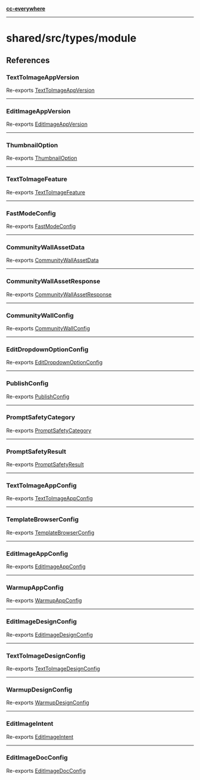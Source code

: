 [**cc-everywhere**](../../../../index.md)

***

# shared/src/types/module

## References

<a id="texttoimageappversion"></a>

### TextToImageAppVersion

Re-exports [TextToImageAppVersion](app-config-types/enumerations/text-to-image-app-version.md)

***

<a id="editimageappversion"></a>

### EditImageAppVersion

Re-exports [EditImageAppVersion](app-config-types/enumerations/edit-image-app-version.md)

***

<a id="thumbnailoption"></a>

### ThumbnailOption

Re-exports [ThumbnailOption](app-config-types/enumerations/thumbnail-option.md)

***

<a id="texttoimagefeature"></a>

### TextToImageFeature

Re-exports [TextToImageFeature](app-config-types/enumerations/text-to-image-feature.md)

***

<a id="fastmodeconfig"></a>

### FastModeConfig

Re-exports [FastModeConfig](app-config-types/interfaces/fast-mode-config.md)

***

<a id="communitywallassetdata"></a>

### CommunityWallAssetData

Re-exports [CommunityWallAssetData](app-config-types/interfaces/community-wall-asset-data.md)

***

<a id="communitywallassetresponse"></a>

### CommunityWallAssetResponse

Re-exports [CommunityWallAssetResponse](app-config-types/interfaces/community-wall-asset-response.md)

***

<a id="communitywallconfig"></a>

### CommunityWallConfig

Re-exports [CommunityWallConfig](app-config-types/interfaces/community-wall-config.md)

***

<a id="editdropdownoptionconfig"></a>

### EditDropdownOptionConfig

Re-exports [EditDropdownOptionConfig](app-config-types/interfaces/edit-dropdown-option-config.md)

***

<a id="publishconfig"></a>

### PublishConfig

Re-exports [PublishConfig](app-config-types/interfaces/publish-config.md)

***

<a id="promptsafetycategory"></a>

### PromptSafetyCategory

Re-exports [PromptSafetyCategory](app-config-types/enumerations/prompt-safety-category.md)

***

<a id="promptsafetyresult"></a>

### PromptSafetyResult

Re-exports [PromptSafetyResult](app-config-types/interfaces/prompt-safety-result.md)

***

<a id="texttoimageappconfig"></a>

### TextToImageAppConfig

Re-exports [TextToImageAppConfig](app-config-types/interfaces/text-to-image-app-config.md)

***

<a id="templatebrowserconfig"></a>

### TemplateBrowserConfig

Re-exports [TemplateBrowserConfig](app-config-types/interfaces/template-browser-config.md)

***

<a id="editimageappconfig"></a>

### EditImageAppConfig

Re-exports [EditImageAppConfig](app-config-types/interfaces/edit-image-app-config.md)

***

<a id="warmupappconfig"></a>

### WarmupAppConfig

Re-exports [WarmupAppConfig](app-config-types/interfaces/warmup-app-config.md)

***

<a id="editimagedesignconfig"></a>

### EditImageDesignConfig

Re-exports [EditImageDesignConfig](design-config-types/interfaces/edit-image-design-config.md)

***

<a id="texttoimagedesignconfig"></a>

### TextToImageDesignConfig

Re-exports [TextToImageDesignConfig](design-config-types/interfaces/text-to-image-design-config.md)

***

<a id="warmupdesignconfig"></a>

### WarmupDesignConfig

Re-exports [WarmupDesignConfig](design-config-types/interfaces/warmup-design-config.md)

***

<a id="editimageintent"></a>

### EditImageIntent

Re-exports [EditImageIntent](doc-config-types/type-aliases/edit-image-intent.md)

***

<a id="editimagedocconfig"></a>

### EditImageDocConfig

Re-exports [EditImageDocConfig](doc-config-types/interfaces/edit-image-doc-config.md)
